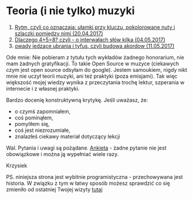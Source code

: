# Teoria (i nie tylko) muzyki

1. [Rytm, czyli co oznaczają: ułamki przy kluczu, pokolorowane nuty i szlaczki pomiędzy nimi (20.04.2017)](rytm.md)
2. [Dlaczego 4+5=8? czyli - o interwałach słów kilka (04.05.2017)](intervals.md) 
3. [owady jedzące ubrania i tyfus, czyli budowa akordow (11.05.2017)](chords.md) 



Ode mnie:
Nie pobieram z tytułu tych wykładów żadnego honorarium, nie mam żadnych gratyfikacji.
To takie Open Source w muzyce (ciekawych czym jest open source odsyłam do google).
Jestem samoukiem, nigdy nikt mnie nie uczył teorii muzyki, ani też praktyki (poza emisjami).
Tak więc większość mojej wiedzy wynika z przeczytania trochę lektur, szperania w internecie i z własnej praktyki.

Bardzo docenię konstruktywną krytykę. Jeśli uważasz, że:
- o czymś zapomniałem,
- coś pominąłem,
- pomyliłem się,
- coś jest niezrozumiałe,
- znalazłeś ciekawy materiał dotyczący lekcji

Wal.
Pytania i uwagi są pożądane. [Ankieta](https://goo.gl/forms/JOc8ts9mQlHe7IGA2) - żadne pytanie nie jest obowiązkowe i można ją wypełniać wiele razy.

Krzysiek

PS. niniejsza strona jest wybitnie programistyczna - przechowywana jest historia. W związku z tym w łatwy sposób możesz sprawdzić co się zmieniło od ostatniej Twojej wizyty [tutaj](https://github.com/raven-wing/gnida-teoria-muzyki/commits/master)
